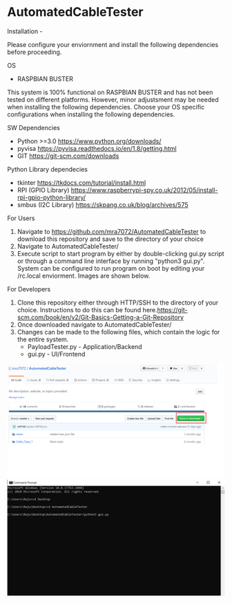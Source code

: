 # AutomatedCableTester

Installation -

Please configure your enviornment and install the following dependencies before proceeding. 

OS 
- RASPBIAN BUSTER

This system  is 100% functional on RASPBIAN BUSTER and has not been tested on different platforms. However, minor adjustsment may be needed  when installing the following dependencies. Choose your OS specific configurations when installing the following dependencies. 

SW Dependencies
- Python >=3.0 https://www.python.org/downloads/
- pyvisa https://pyvisa.readthedocs.io/en/1.8/getting.html
- GIT https://git-scm.com/downloads

Python Library dependecies 
- tkinter https://tkdocs.com/tutorial/install.html
- RPI (GPIO Library) https://www.raspberrypi-spy.co.uk/2012/05/install-rpi-gpio-python-library/
- smbus (I2C Library) https://skpang.co.uk/blog/archives/575


For Users 
1. Navigate to https://github.com/mra7072/AutomatedCableTester to download this repository and save to the directory of your choice
2. Navigate to AutomatedCableTester/
3. Execute script to start program by either by double-clicking gui.py script or through a command line interface by running "python3 gui.py". System can be configured to run program on boot by editing your /rc.local enviorment. Images are shown below.


For Developers
1. Clone this repository either through HTTP/SSH to the directory of your choice. Instructions to do this can be found here.https://git-scm.com/book/en/v2/Git-Basics-Getting-a-Git-Repository
2. Once downloaded navigate to AutomatedCableTester/
3. Changes can be made to the following files, which contain the logic for the entire system.
    - PayloadTester.py - Application/Backend 
    - gui.py - UI/Frontend


![alt text](https://github.com/mra7072/AutomatedCableTester/blob/release/GIT_DOWNLOAD_CLONE.png)
![alt text](https://github.com/mra7072/AutomatedCableTester/blob/release/cli.PNG)

